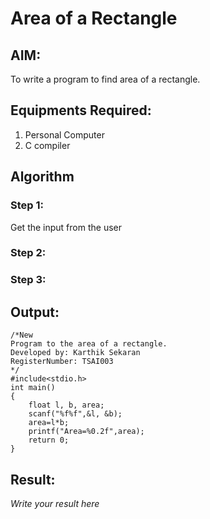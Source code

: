 # Area of a Rectangle
## AIM:
To write a program to find area of a rectangle.

## Equipments Required:
1. Personal Computer
2. C compiler

## Algorithm
### Step 1:
Get the input from the user

### Step 2:

### Step 3:

## Output:

~~~
/*New
Program to the area of a rectangle.
Developed by: Karthik Sekaran
RegisterNumber: TSAI003
*/
#include<stdio.h>
int main()
{
    float l, b, area;
    scanf("%f%f",&l, &b);
    area=l*b;
    printf("Area=%0.2f",area);
    return 0;
}
~~~
## Result:
*Write your result here*
